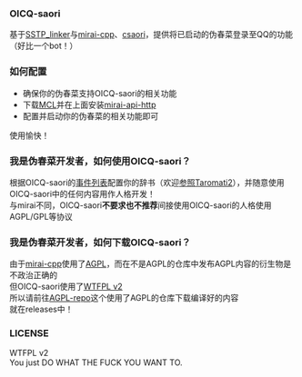 ### OICQ-saori  
基于[SSTP_linker]( https://github.com/Taromati2/SSTP_linker )与[mirai-cpp]( https://github.com/cyanray/mirai-cpp )、[csaori]( https://github.com/ponapalt/csaori )，提供将已启动的伪春菜登录至QQ的功能（好比一个bot！）  

### 如何配置  
- 确保你的伪春菜支持OICQ-saori的相关功能  
- 下载[MCL]( https://github.com/iTXTech/mirai-console-loader )并在上面安装[mirai-api-http]( https://github.com/project-mirai/mirai-api-http )  
- 配置并启动你的伪春菜的相关功能即可  

使用愉快！  

### 我是伪春菜开发者，如何使用OICQ-saori？  
根据OICQ-saori的[事件列表]( ./docs/shiori_event_list.md )配置你的辞书（欢迎[参照Taromati2]( https://github.com/Taromati2/ghost/tree/master/master/dic/communicate/other_app/OICQ/events.dic )），并随意使用OICQ-saori中的任何内容用作人格开发！  
与mirai不同，OICQ-saori**不要求也不推荐**间接使用OICQ-saori的人格使用AGPL/GPL等协议  

### 我是伪春菜开发者，如何下载OICQ-saori？  
由于[mirai-cpp]( https://github.com/cyanray/mirai-cpp )使用了[AGPL]( https://www.gnu.org/licenses/agpl-3.0.html )，而在不是AGPL的仓库中发布AGPL内容的衍生物是不政治正确的  
但OICQ-saori使用了[WTFPL v2]( ./LICENSE )  
所以请前往[AGPL-repo]( https://github.com/steve02081504/AGPL-repo/releases/tag/OICQ-saori )这个使用了AGPL的仓库下载编译好的内容  
就在releases中！  

### LICENSE  
WTFPL v2  
You just DO WHAT THE FUCK YOU WANT TO.  
